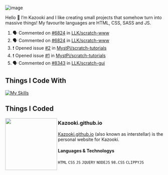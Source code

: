 ![image](https://user-images.githubusercontent.com/105769130/170855845-6fa2f0c9-7583-4024-bd98-7d2266504539.png)

Hello 👋 I’m Kazooki and I like creating small projects that somehow turn into massive things! My favourite languages are HTML, CSS, SASS and JS.

<!--START_SECTION:activity-->
1. 🗣 Commented on [#6824](https://github.com/LLK/scratch-www/issues/6824) in [LLK/scratch-www](https://github.com/LLK/scratch-www)
2. 🗣 Commented on [#6824](https://github.com/LLK/scratch-www/issues/6824) in [LLK/scratch-www](https://github.com/LLK/scratch-www)
3. ❗️ Opened issue [#2](https://github.com/MystPi/scratch-tutorials/issues/2) in [MystPi/scratch-tutorials](https://github.com/MystPi/scratch-tutorials)
4. ❗️ Opened issue [#1](https://github.com/MystPi/scratch-tutorials/issues/1) in [MystPi/scratch-tutorials](https://github.com/MystPi/scratch-tutorials)
5. 🗣 Commented on [#8343](https://github.com/LLK/scratch-gui/issues/8343) in [LLK/scratch-gui](https://github.com/LLK/scratch-gui)
<!--END_SECTION:activity-->

## Things I Code With
[![My Skills](https://skillicons.dev/icons?i=vscode,html,css,js,jquery,nodejs,electron,sass,figma,powershell)](https://skillicons.dev)

## Things I Coded
<img align="left" src="https://u.cubeupload.com/Polygon/r2uk2L.png" width="165">

### Kazooki.github.io
[Kazooki.github.io](https://interstellar.eu.org) (also known as interstellar) is the personal website for Kazooki.
#### Languages & Technologys
`HTML` `CSS` `JS` `JQUERY` `NODEJS` `98.CSS` `CLIPPYJS`
